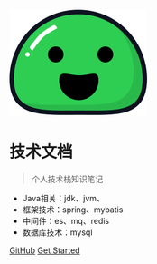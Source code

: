 ![logo](/static/icon.svg)

# 技术文档
> 个人技术栈知识笔记
- Java相关：jdk、jvm、
- 框架技术：spring、mybatis
- 中间件：es、mq、redis
- 数据库技术：mysql



[GitHub](https://github.com/YuDuChen-FH/book.git)          [Get Started](readme.md)



